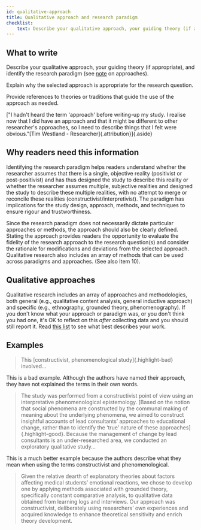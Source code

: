 ```yaml
---
id: qualitative-approach
title: Qualitative approach and research paradigm
checklist: 
    text: Describe your qualitative approach, your guiding theory (if appropriate), and research paradigm, and reasons for your choices.
---
```


## What to write

Describe your qualitative approach, your guiding theory (if appropriate), and identify the research paradigm (see [note](#approaches) on approaches).

Explain why the selected approach is appropriate for the research question.

Provide references to theories or traditions that guide the use of the approach as needed.

["I hadn't heard the term 'approach' before writing-up my study. I realise now that I did have an approach and that it might be different to other researcher's approaches, so I need to describe things that I felt were obvious."[Tim Westland - Researcher]{.attribution}]{.aside}
<!-- #ASK Charlotte null case, resources -->

## Why readers need this information

Identifying the research paradigm helps readers understand whether the researcher assumes that there is a single, objective reality (positivist or post-positivist) and has thus designed the study to describe this reality or whether the researcher assumes multiple, subjective realities and designed the study to describe these multiple realities, with no attempt to merge or reconcile these realities (constructivist/interpretivist). The paradigm has implications for the study design, approach, methods, and techniques to ensure rigour and trustworthiness.

Since the research paradigm does not necessarily dictate particular approaches or methods, the approach should also be clearly defined. Stating the approach provides readers the opportunity to evaluate the fidelity of the research approach to the research question(s) and consider the rationale for modifications and deviations from the selected approach. Qualitative research also includes an array of methods that can be used across paradigms and approaches. (See also Item 10).

## Qualitative approaches

Qualitative research includes an array of approaches and methodologies, both general (e.g., qualitative content analysis, general inductive approach) and specific (e.g., ethnography, grounded theory, phenomenography). If you don't know what your approach or paradigm was, or you don't think you had one, it's OK to reflect on this _after_ collecting data and you should still report it. Read [this list](.) to see what best describes your work.

## Examples

> This [constructivist, phenomenological study]{.highlight-bad} involved...

This is a bad example. Although the authors have named their approach, they have not explained the terms in their own words. 

> The study was performed from a constructivist point of view using an interpretative phenomenological epistemology. [Based on the notion that social phenomena are constructed by the communal making of meaning about the underlying phenomena, we aimed to construct insightful accounts of lead consultants’ approaches to educational change, rather than to identify the ‘true’ nature of these approaches]{.highlight-good}. Because the management of change by lead consultants is an under-researched area, we conducted an exploratory qualitative study...

This is a much better example because the authors describe what they mean when using the terms constructivist and phenomenological.

> Given the relative dearth of explanatory theories about factors affecting medical students’ emotional reactions, we chose to develop one by applying methods associated with grounded theory, specifically constant comparative analysis, to qualitative data obtained from learning logs and interviews. Our approach was constructivist, deliberately using researchers’ own experiences and acquired knowledge to enhance theoretical sensitivity and enrich theory development.
